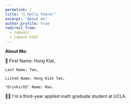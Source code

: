 ```yaml
---
permalink: /
title: "👋 Hello there!"
excerpt: "About me"
author_profile: true
redirect_from: 
  - /about/
  - /about.html
---
```


**About Me:**

👦 First Name: Hong Kiat, 

    Last Name: Tan,
    
    Listed Name: Hong Kiat Tan,
    
    "Drinks/US" Name: Max.
    
👨‍🎓 I'm a third-year applied math graduate student at UCLA.

